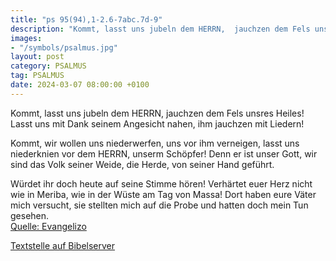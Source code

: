 ```yaml
---
title: "ps 95(94),1-2.6-7abc.7d-9"
description: "Kommt, lasst uns jubeln dem HERRN,  jauchzen dem Fels unsres Heiles! Lasst uns mit Dank seinem Angesicht nahen,  ihm jauchzen mit Liedern!  Kommt, wir wollen uns niederwerfen, uns vor ihm verneigen,  lasst uns niederknien vor dem HERRN, unserm Schöpfer! Denn er ist unser Gott,...."
images:
- "/symbols/psalmus.jpg"
layout: post
category: PSALMUS
tag: PSALMUS
date: 2024-03-07 08:00:00 +0100
---
```

Kommt, lasst uns jubeln dem HERRN, 
jauchzen dem Fels unsres Heiles!
Lasst uns mit Dank seinem Angesicht nahen, 
ihm jauchzen mit Liedern!

Kommt, wir wollen uns niederwerfen, uns vor ihm verneigen, 
lasst uns niederknien vor dem HERRN, unserm Schöpfer!
Denn er ist unser Gott,
wir sind das Volk seiner Weide,
die Herde, von seiner Hand geführt.<!--more-->

Würdet ihr doch heute auf seine Stimme hören!
Verhärtet euer Herz nicht wie in Meriba, 
wie in der Wüste am Tag von Massa!
Dort haben eure Väter mich versucht, 
sie stellten mich auf die Probe 
und hatten doch mein Tun gesehen.<br>
[Quelle: Evangelizo](https://evangeliumtagfuertag.org/DE/gospel)

[Textstelle auf Bibelserver](https://www.bibleserver.com/EU/ps95(94),1-2.6-7abc.7d-9)
